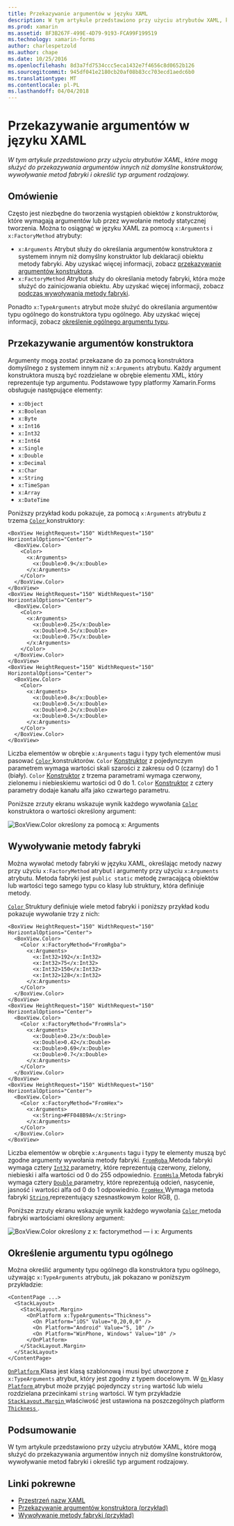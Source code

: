 ```yaml
---
title: Przekazywanie argumentów w języku XAML
description: W tym artykule przedstawiono przy użyciu atrybutów XAML, które mogą służyć do przekazywania argumentów innych niż domyślne konstruktorów, wywoływanie metod fabryki i określić typ argument rodzajowy.
ms.prod: xamarin
ms.assetid: 8F3B267F-499E-4D79-9193-FCA99F199519
ms.technology: xamarin-forms
author: charlespetzold
ms.author: chape
ms.date: 10/25/2016
ms.openlocfilehash: 8d3a7fd7534ccc5eca1432e7f4656c8d0652b126
ms.sourcegitcommit: 945df041e2180cb20af08b83cc703ecd1aedc6b0
ms.translationtype: MT
ms.contentlocale: pl-PL
ms.lasthandoff: 04/04/2018
---
```

# <a name="passing-arguments-in-xaml"></a>Przekazywanie argumentów w języku XAML

_W tym artykule przedstawiono przy użyciu atrybutów XAML, które mogą służyć do przekazywania argumentów innych niż domyślne konstruktorów, wywoływanie metod fabryki i określić typ argument rodzajowy._

## <a name="overview"></a>Omówienie

Często jest niezbędne do tworzenia wystąpień obiektów z konstruktorów, które wymagają argumentów lub przez wywołanie metody statycznej tworzenia. Można to osiągnąć w języku XAML za pomocą `x:Arguments` i `x:FactoryMethod` atrybuty:

- `x:Arguments` Atrybut służy do określania argumentów konstruktora z systemem innym niż domyślny konstruktor lub deklaracji obiektu metody fabryki. Aby uzyskać więcej informacji, zobacz [przekazywanie argumentów konstruktora](#constructor_arguments).
- `x:FactoryMethod` Atrybut służy do określania metody fabryki, która może służyć do zainicjowania obiektu. Aby uzyskać więcej informacji, zobacz [podczas wywoływania metody fabryki](#factory_methods).

Ponadto `x:TypeArguments` atrybut może służyć do określania argumentów typu ogólnego do konstruktora typu ogólnego. Aby uzyskać więcej informacji, zobacz [określenie ogólnego argumentu typu](#generic_type_arguments).

<a name="constructor_arguments" />

## <a name="passing-constructor-arguments"></a>Przekazywanie argumentów konstruktora

Argumenty mogą zostać przekazane do za pomocą konstruktora domyślnego z systemem innym niż `x:Arguments` atrybutu. Każdy argument konstruktora muszą być rozdzielane w obrębie elementu XML, który reprezentuje typ argumentu. Podstawowe typy platformy Xamarin.Forms obsługuje następujące elementy:

- `x:Object`
- `x:Boolean`
- `x:Byte`
- `x:Int16`
- `x:Int32`
- `x:Int64`
- `x:Single`
- `x:Double`
- `x:Decimal`
- `x:Char`
- `x:String`
- `x:TimeSpan`
- `x:Array`
- `x:DateTime`

Poniższy przykład kodu pokazuje, za pomocą `x:Arguments` atrybutu z trzema [ `Color` ](https://developer.xamarin.com/api/type/Xamarin.Forms.Color/) konstruktory:

```xaml
<BoxView HeightRequest="150" WidthRequest="150" HorizontalOptions="Center">
  <BoxView.Color>
    <Color>
      <x:Arguments>
        <x:Double>0.9</x:Double>
      </x:Arguments>
    </Color>
  </BoxView.Color>
</BoxView>
<BoxView HeightRequest="150" WidthRequest="150" HorizontalOptions="Center">
  <BoxView.Color>
    <Color>
      <x:Arguments>
        <x:Double>0.25</x:Double>
        <x:Double>0.5</x:Double>
        <x:Double>0.75</x:Double>
      </x:Arguments>
    </Color>
  </BoxView.Color>
</BoxView>
<BoxView HeightRequest="150" WidthRequest="150" HorizontalOptions="Center">
  <BoxView.Color>
    <Color>
      <x:Arguments>
        <x:Double>0.8</x:Double>
        <x:Double>0.5</x:Double>
        <x:Double>0.2</x:Double>
        <x:Double>0.5</x:Double>
      </x:Arguments>
    </Color>
  </BoxView.Color>
</BoxView>
```

Liczba elementów w obrębie `x:Arguments` tagu i typy tych elementów musi pasować [ `Color` ](https://developer.xamarin.com/api/type/Xamarin.Forms.Color/) konstruktorów. `Color` [Konstruktor](https://developer.xamarin.com/api/constructor/Xamarin.Forms.Color.Color/p/System.Double/) z pojedynczym parametrem wymaga wartości skali szarości z zakresu od 0 (czarny) do 1 (biały). `Color` [Konstruktor](https://developer.xamarin.com/api/constructor/Xamarin.Forms.Color.Color/p/System.Double/System.Double/System.Double/) z trzema parametrami wymaga czerwony, zielonemu i niebieskiemu wartości od 0 do 1. `Color` [Konstruktor](https://developer.xamarin.com/api/constructor/Xamarin.Forms.Color.Color/p/System.Double/System.Double/System.Double/System.Double/) z cztery parametry dodaje kanału alfa jako czwartego parametru.

Poniższe zrzuty ekranu wskazuje wynik każdego wywołania [ `Color` ](https://developer.xamarin.com/api/type/Xamarin.Forms.Color/) konstruktora o wartości określony argument:

![](passing-arguments-images/passing-arguments.png "BoxView.Color określony za pomocą x: Arguments")

<a name="factory_methods" />

## <a name="calling-factory-methods"></a>Wywoływanie metody fabryki

Można wywołać metody fabryki w języku XAML, określając metody nazwy przy użyciu `x:FactoryMethod` atrybut i argumenty przy użyciu `x:Arguments` atrybutu. Metoda fabryki jest `public static` metodę zwracającą obiektów lub wartości tego samego typu co klasy lub struktury, która definiuje metody.

[ `Color` ](https://developer.xamarin.com/api/type/Xamarin.Forms.Color/) Struktury definiuje wiele metod fabryki i poniższy przykład kodu pokazuje wywołanie trzy z nich:

```xaml
<BoxView HeightRequest="150" WidthRequest="150" HorizontalOptions="Center">
  <BoxView.Color>
    <Color x:FactoryMethod="FromRgba">
      <x:Arguments>
        <x:Int32>192</x:Int32>
        <x:Int32>75</x:Int32>
        <x:Int32>150</x:Int32>                      
        <x:Int32>128</x:Int32>
      </x:Arguments>
    </Color>
  </BoxView.Color>
</BoxView>
<BoxView HeightRequest="150" WidthRequest="150" HorizontalOptions="Center">
  <BoxView.Color>
    <Color x:FactoryMethod="FromHsla">
      <x:Arguments>
        <x:Double>0.23</x:Double>
        <x:Double>0.42</x:Double>
        <x:Double>0.69</x:Double>
        <x:Double>0.7</x:Double>
      </x:Arguments>
    </Color>
  </BoxView.Color>
</BoxView>
<BoxView HeightRequest="150" WidthRequest="150" HorizontalOptions="Center">
  <BoxView.Color>
    <Color x:FactoryMethod="FromHex">
      <x:Arguments>
        <x:String>#FF048B9A</x:String>
      </x:Arguments>
    </Color>
  </BoxView.Color>
</BoxView>
```

Liczba elementów w obrębie `x:Arguments` tagu i typy te elementy muszą być zgodne argumenty wywołania metody fabryki. [ `FromRgba` ](https://developer.xamarin.com/api/member/Xamarin.Forms.Color.FromRgba/p/System.Int32/System.Int32/System.Int32/System.Int32/) Metoda fabryki wymaga cztery [ `Int32` ](https://docs.microsoft.com/dotnet/api/system.int32) parametry, które reprezentują czerwony, zielony, niebieski i alfa wartości od 0 do 255 odpowiednio. [ `FromHsla` ](https://developer.xamarin.com/api/member/Xamarin.Forms.Color.FromHsla/p/System.Double/System.Double/System.Double/System.Double/) Metoda fabryki wymaga cztery [ `Double` ](https://docs.microsoft.com/dotnet/api/system.double) parametry, które reprezentują odcień, nasycenie, jasność i wartości alfa od 0 do 1 odpowiednio. [ `FromHex` ](https://developer.xamarin.com/api/member/Xamarin.Forms.Color.FromHex/p/System.String/) Wymaga metoda fabryki [ `String` ](https://docs.microsoft.com/dotnet/api/system.string) reprezentujący szesnastkowym kolor RGB, ().

Poniższe zrzuty ekranu wskazuje wynik każdego wywołania [ `Color` ](https://developer.xamarin.com/api/type/Xamarin.Forms.Color/) metoda fabryki wartościami określony argument:

![](passing-arguments-images/factory-methods.png "BoxView.Color określony z x: factorymethod — i x: Arguments")

<a name="generic_type_arguments" />

## <a name="specifying-a-generic-type-argument"></a>Określenie argumentu typu ogólnego

Można określić argumenty typu ogólnego dla konstruktora typu ogólnego, używając `x:TypeArguments` atrybutu, jak pokazano w poniższym przykładzie:

```xaml
<ContentPage ...>
  <StackLayout>
    <StackLayout.Margin>
      <OnPlatform x:TypeArguments="Thickness">
        <On Platform="iOS" Value="0,20,0,0" />
        <On Platform="Android" Value="5, 10" />
        <On Platform="WinPhone, Windows" Value="10" />
      </OnPlatform>
    </StackLayout.Margin>
  </StackLayout>
</ContentPage>
```

[ `OnPlatform` ](https://developer.xamarin.com/api/type/Xamarin.Forms.OnPlatform%3CT%3E/) Klasa jest klasą szablonową i musi być utworzone z `x:TypeArguments` atrybut, który jest zgodny z typem docelowym. W [ `On` ](https://developer.xamarin.com/api/type/Xamarin.Forms.On/) klasy [ `Platform` ](https://developer.xamarin.com/api/property/Xamarin.Forms.On.Platform/) atrybut może przyjąć pojedynczy `string` wartość lub wielu rozdzielana przecinkami `string` wartości. W tym przykładzie [ `StackLayout.Margin` ](https://developer.xamarin.com/api/property/Xamarin.Forms.View.Margin/) właściwość jest ustawiona na poszczególnych platform [ `Thickness` ](https://developer.xamarin.com/api/type/Xamarin.Forms.Thickness/).

## <a name="summary"></a>Podsumowanie

W tym artykule przedstawiono przy użyciu atrybutów XAML, które mogą służyć do przekazywania argumentów innych niż domyślne konstruktorów, wywoływanie metod fabryki i określić typ argument rodzajowy.


## <a name="related-links"></a>Linki pokrewne

- [Przestrzeń nazw XAML](~/xamarin-forms/xaml/namespaces.md)
- [Przekazywanie argumentów konstruktora (przykład)](https://developer.xamarin.com/samples/xamarin-forms/xaml/passingconstructorarguments/)
- [Wywoływanie metody fabryki (przykład)](https://developer.xamarin.com/samples/xamarin-forms/xaml/callingfactorymethods/)
